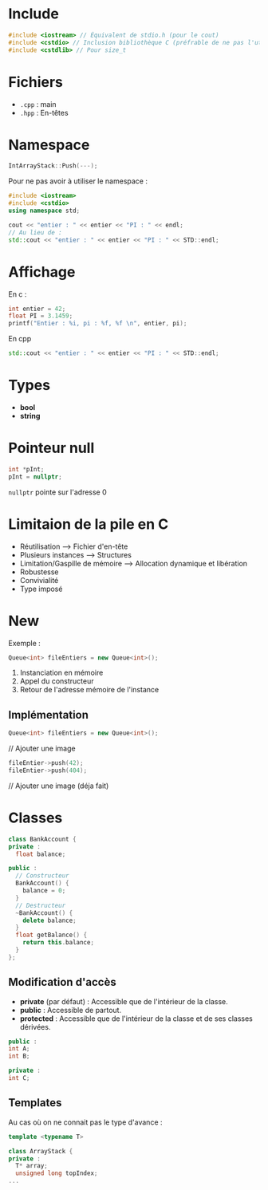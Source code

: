 # Include

```cpp
#include <iostream> // Équivalent de stdio.h (pour le cout)
#include <cstdio> // Inclusion bibliothèque C (préfrable de ne pas l'utiliser)
#include <cstdlib> // Pour size_t
```

# Fichiers
- `.cpp` : main
- `.hpp` : En-têtes

# Namespace
```cpp
IntArrayStack::Push(---);
```

Pour ne pas avoir à utiliser le namespace :
```cpp
#include <iostream>
#include <cstdio>
using namespace std;

cout << "entier : " << entier << "PI : " << endl;
// Au lieu de :
std::cout << "entier : " << entier << "PI : " << STD::endl;
```

# Affichage
En c :
```c
int entier = 42;
float PI = 3.1459;
printf("Entier : %i, pi : %f, %f \n", entier, pi);
```

En cpp
```cpp
std::cout << "entier : " << entier << "PI : " << STD::endl;
```

# Types
- **bool**
- **string**

# Pointeur null
```cpp
int *pInt;
pInt = nullptr;
```
`nullptr` pointe sur l'adresse 0

# Limitaion de la pile en C
- Réutilisation --> Fichier d'en-tête
- Plusieurs instances --> Structures
- Limitation/Gaspille de mémoire --> Allocation dynamique et libération
- Robustesse
- Convivialité
- Type imposé

# New
Exemple :
```cpp
Queue<int> fileEntiers = new Queue<int>();
```

1. Instanciation en mémoire
1. Appel du constructeur
1. Retour de l'adresse mémoire de l'instance

## Implémentation
```cpp
Queue<int> fileEntiers = new Queue<int>();
```

// Ajouter une image

```cpp
fileEntier->push(42);
fileEntier->push(404);
```
// Ajouter une image (déja fait)

# Classes
```cpp
class BankAccount {
private : 
  float balance;

public :
  // Constructeur
  BankAccount() {
    balance = 0;
  }
  // Destructeur
  ~BankAccount() {
    delete balance;
  }
  float getBalance() {
    return this.balance;
  }
};
```

## Modification d'accès
- **private** (par défaut) : Accessible que de l'intérieur de la classe.
- **public** : Accessible de partout.
- **protected** : Accessible que de l'intérieur de la classe et de ses classes dérivées.

```cpp
public :
int A;
int B;

private :
int C;
```

## Templates
Au cas où on ne connait pas le type d'avance :
```cpp
template <typename T>

class ArrayStack {
private :
  T* array;
  unsigned long topIndex;
...
```

